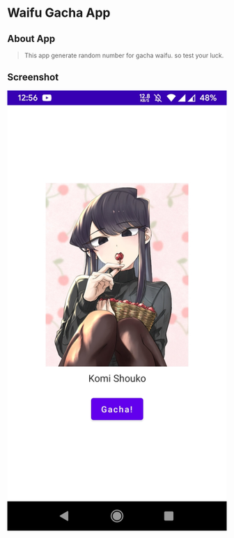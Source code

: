 # Waifu Gacha App
## About App
> This app generate random number for gacha waifu. so test your luck.

## Screenshot
![Screenshot 1](/screenshot/1.jpg?raw=true "Screenshot 1")